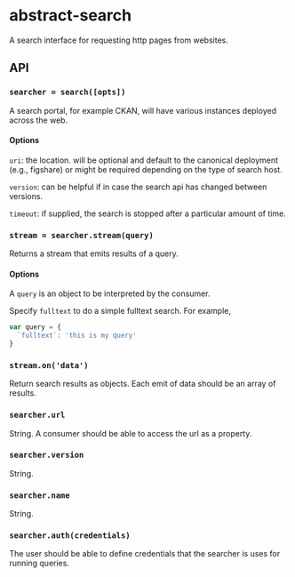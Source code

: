 # abstract-search

A search interface for requesting http pages from websites.

## API

### `searcher = search([opts])`

A search portal, for example CKAN, will have various instances deployed across the web.

#### Options

`uri`: the location. will be optional and default to the canonical deployment (e.g., figshare) or might be required depending on the type of search host.

`version`: can be helpful if in case the search api has changed between versions.

`timeout`: if supplied, the search is stopped after a particular amount of time.

### `stream = searcher.stream(query)`

Returns a stream that emits results of a query.

#### Options

A `query` is an object to be interpreted by the consumer.

Specify `fulltext` to do a simple fulltext search. For example,

```js
var query = {
  `fulltext`: 'this is my query'
}
```

### `stream.on('data')`

Return search results as objects. Each emit of data should be an array of results.

### `searcher.url`

String. A consumer should be able to access the url as a property.

### `searcher.version`

String.

### `searcher.name`

String.

### `searcher.auth(credentials)`

The user should be able to define credentials that the searcher is uses for running queries.
